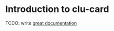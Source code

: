 # Introduction to clu-card

TODO: write [great documentation](http://jacobian.org/writing/what-to-write/)
